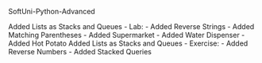 SoftUni-Python-Advanced

Added Lists as Stacks and Queues - Lab:
    - Added Reverse Strings
    - Added Matching Parentheses
    - Added Supermarket
    - Added Water Dispenser
    - Added Hot Potato
Added Lists as Stacks and Queues - Exercise:
    - Added Reverse Numbers
    - Added Stacked Queries


